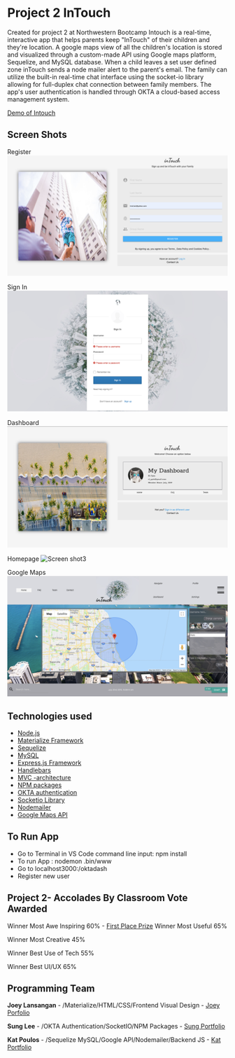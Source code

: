 # Project 2 InTouch
Created for project 2 at Northwestern Bootcamp Intouch is a real-time, interactive app that helps parents keep "InTouch" of their children and they're location.  A google maps view of all the children's location is stored and visualized through a custom-made API using Google maps platform, Sequelize, and MySQL database. When a child leaves a set user defined zone inTouch sends a node mailer alert to the parent's email. The family can utilize the built-in real-time chat interface using the socket-io library allowing for full-duplex chat connection between family members. The app's user authentication is handled through OKTA a cloud-based access management system.

[Demo of Intouch](https://drive.google.com/open?id=1Y5yFGbi7o1O4_1aUpn7zzYNKoI-h6pof) 

## Screen Shots
Register
![Screen shot](./public/assets/images/readme/read3.png)

Sign In
![Screen shot2](./public/assets/images/readme/read5.png)

Dashboard
![Screen shot3](./public/assets/images/readme/read4.png)

Homepage
![Screen shot3](./public/assets/images/readme/read1.png)

Google Maps
![Screen shot3](./public/assets/images/readme/read2.png)


## Technologies used
- [Node.js](https://en.wikipedia.org/wiki/Node.js)
- [Materialize Framework](https://materializecss.com/)
- [Sequelize](http://docs.sequelizejs.com/)
- [MySQL](https://en.wikipedia.org/wiki/MySQL)
- [Express.js Framework](https://expressjs.com/)
- [Handlebars](https://handlebarsjs.com/)
- [MVC -architecture](https://en.wikipedia.org/wiki/Model%E2%80%93view%E2%80%93controller)
- [NPM packages](https://www.npmjs.com/)
- [OKTA authentication](https://www.okta.com/products/adaptive-multi-factor-authentication/)
- [Socketio Library](https://socket.io/)
- [Nodemailer](https://nodemailer.com/about/)
- [Google Maps API](https://cloud.google.com/maps-platform/)

## To Run App
- Go to Terminal in VS Code command line input: npm install
- To run App : nodemon .bin/www
- Go to localhost3000:/oktadash 
- Register new user

## Project 2- Accolades By Classroom Vote Awarded

Winner Most Awe Inspiring 60%  - [First Place Prize](https://drive.google.com/open?id=1itzgWj2roE8hZ2AIQbCqvCU2piayLXUitDJsF5Xws7s)
Winner Most Useful 65%

Winner Most Creative 45%

Winner Best Use of Tech 55%

Winner Best UI/UX 65%

## Programming Team

**Joey Lansangan** - /Materialize/HTML/CSS/Frontend Visual Design - [Joey Porfolio](https://joeylansangan.github.io/streetcode/)

**Sung Lee** - /OKTA Authentication/SocketIO/NPM Packages - [Sung Portfolio](https://sungsoolee2.github.io/developer-portfolio/)

**Kat Poulos** - /Sequelize MySQL/Google API/Nodemailer/Backend JS - [Kat Portfolio](LINK)

